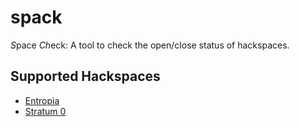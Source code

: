 # spack

*S*pace *Ch*eck: A tool to check the open/close status of hackspaces.

## Supported Hackspaces

* [Entropia](https://entropia.de)
* [Stratum 0](https://stratum0.org)

